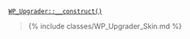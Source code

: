 <p><code><a href="https://developer.wordpress.org/reference/classes/wp_upgrader/__construct/">WP_Upgrader::__construct()</a></code></p>

<blockquote>

{% include classes/WP_Upgrader_Skin.md %}

</blockquote>
